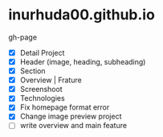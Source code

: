 # inurhuda00.github.io

gh-page

- [x] Detail Project
- [x] Header (image, heading, subheading)
- [x] Section
- [x] Overview | Frature
- [x] Screenshoot
- [x] Technologies
- [x] Fix homepage format error
- [x] Change image preview project
- [ ] write overview and main feature
